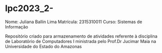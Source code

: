 # lpc2023_2-
Nome: Juliana Ballin Lima
Matrícula: 2315310011
Curso: Sistemas de Informação

Repositório criado para armazenamento de atividades referente à disciplina de Laboratório de Computadores I ministrada pelo Prof.Dr Jucimar Maia na Universidade do Estado do Amazonas
